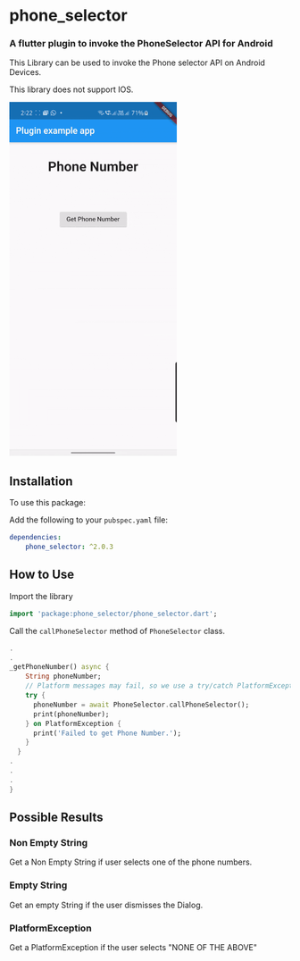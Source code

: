 # phone_selector

### A flutter plugin to invoke the PhoneSelector API for Android

This Library can be used to invoke the Phone selector API on Android Devices.

This library does not support IOS.

![](demo.gif)

## Installation

To use this package:

Add the following to your `pubspec.yaml` file:

```yaml
dependencies:
    phone_selector: ^2.0.3
```

## How to Use

Import the library
```dart
import 'package:phone_selector/phone_selector.dart';
```

Call the `callPhoneSelector` method of `PhoneSelector` class.

```dart
.
.
_getPhoneNumber() async {
    String phoneNumber;
    // Platform messages may fail, so we use a try/catch PlatformException.
    try {
      phoneNumber = await PhoneSelector.callPhoneSelector();
      print(phoneNumber);
    } on PlatformException {
      print('Failed to get Phone Number.');
    }
  }
.
.
.
}
```

## Possible Results

### Non Empty String
Get a Non Empty String if user selects one of the phone numbers.

### Empty String
Get an empty String if the user dismisses the Dialog.

### PlatformException
Get a PlatformException if the user selects "NONE OF THE ABOVE"
